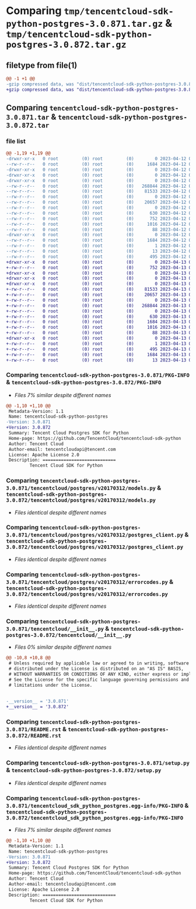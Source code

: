 # Comparing `tmp/tencentcloud-sdk-python-postgres-3.0.871.tar.gz` & `tmp/tencentcloud-sdk-python-postgres-3.0.872.tar.gz`

## filetype from file(1)

```diff
@@ -1 +1 @@
-gzip compressed data, was "dist/tencentcloud-sdk-python-postgres-3.0.871.tar", last modified: Wed Apr 12 00:38:06 2023, max compression
+gzip compressed data, was "dist/tencentcloud-sdk-python-postgres-3.0.872.tar", last modified: Thu Apr 13 00:53:47 2023, max compression
```

## Comparing `tencentcloud-sdk-python-postgres-3.0.871.tar` & `tencentcloud-sdk-python-postgres-3.0.872.tar`

### file list

```diff
@@ -1,19 +1,19 @@
-drwxr-xr-x   0 root         (0) root         (0)        0 2023-04-12 00:38:06.000000 tencentcloud-sdk-python-postgres-3.0.871/
--rw-r--r--   0 root         (0) root         (0)     1684 2023-04-12 00:38:06.000000 tencentcloud-sdk-python-postgres-3.0.871/PKG-INFO
-drwxr-xr-x   0 root         (0) root         (0)        0 2023-04-12 00:38:06.000000 tencentcloud-sdk-python-postgres-3.0.871/tencentcloud/
-drwxr-xr-x   0 root         (0) root         (0)        0 2023-04-12 00:38:06.000000 tencentcloud-sdk-python-postgres-3.0.871/tencentcloud/postgres/
-drwxr-xr-x   0 root         (0) root         (0)        0 2023-04-12 00:38:06.000000 tencentcloud-sdk-python-postgres-3.0.871/tencentcloud/postgres/v20170312/
--rw-r--r--   0 root         (0) root         (0)   268844 2023-04-12 00:38:06.000000 tencentcloud-sdk-python-postgres-3.0.871/tencentcloud/postgres/v20170312/models.py
--rw-r--r--   0 root         (0) root         (0)    81533 2023-04-12 00:38:06.000000 tencentcloud-sdk-python-postgres-3.0.871/tencentcloud/postgres/v20170312/postgres_client.py
--rw-r--r--   0 root         (0) root         (0)        0 2023-04-12 00:38:06.000000 tencentcloud-sdk-python-postgres-3.0.871/tencentcloud/postgres/v20170312/__init__.py
--rw-r--r--   0 root         (0) root         (0)    20657 2023-04-12 00:38:06.000000 tencentcloud-sdk-python-postgres-3.0.871/tencentcloud/postgres/v20170312/errorcodes.py
--rw-r--r--   0 root         (0) root         (0)        0 2023-04-12 00:38:06.000000 tencentcloud-sdk-python-postgres-3.0.871/tencentcloud/postgres/__init__.py
--rw-r--r--   0 root         (0) root         (0)      630 2023-04-12 00:38:06.000000 tencentcloud-sdk-python-postgres-3.0.871/tencentcloud/__init__.py
--rw-r--r--   0 root         (0) root         (0)      752 2023-04-12 00:38:06.000000 tencentcloud-sdk-python-postgres-3.0.871/README.rst
--rw-r--r--   0 root         (0) root         (0)     1016 2023-04-12 00:38:06.000000 tencentcloud-sdk-python-postgres-3.0.871/setup.py
--rw-r--r--   0 root         (0) root         (0)       88 2023-04-12 00:38:06.000000 tencentcloud-sdk-python-postgres-3.0.871/setup.cfg
-drwxr-xr-x   0 root         (0) root         (0)        0 2023-04-12 00:38:06.000000 tencentcloud-sdk-python-postgres-3.0.871/tencentcloud_sdk_python_postgres.egg-info/
--rw-r--r--   0 root         (0) root         (0)     1684 2023-04-12 00:38:06.000000 tencentcloud-sdk-python-postgres-3.0.871/tencentcloud_sdk_python_postgres.egg-info/PKG-INFO
--rw-r--r--   0 root         (0) root         (0)        1 2023-04-12 00:38:06.000000 tencentcloud-sdk-python-postgres-3.0.871/tencentcloud_sdk_python_postgres.egg-info/dependency_links.txt
--rw-r--r--   0 root         (0) root         (0)       13 2023-04-12 00:38:06.000000 tencentcloud-sdk-python-postgres-3.0.871/tencentcloud_sdk_python_postgres.egg-info/top_level.txt
--rw-r--r--   0 root         (0) root         (0)      495 2023-04-12 00:38:06.000000 tencentcloud-sdk-python-postgres-3.0.871/tencentcloud_sdk_python_postgres.egg-info/SOURCES.txt
+drwxr-xr-x   0 root         (0) root         (0)        0 2023-04-13 00:53:47.000000 tencentcloud-sdk-python-postgres-3.0.872/
+-rw-r--r--   0 root         (0) root         (0)      752 2023-04-13 00:53:47.000000 tencentcloud-sdk-python-postgres-3.0.872/README.rst
+drwxr-xr-x   0 root         (0) root         (0)        0 2023-04-13 00:53:47.000000 tencentcloud-sdk-python-postgres-3.0.872/tencentcloud/
+drwxr-xr-x   0 root         (0) root         (0)        0 2023-04-13 00:53:47.000000 tencentcloud-sdk-python-postgres-3.0.872/tencentcloud/postgres/
+drwxr-xr-x   0 root         (0) root         (0)        0 2023-04-13 00:53:47.000000 tencentcloud-sdk-python-postgres-3.0.872/tencentcloud/postgres/v20170312/
+-rw-r--r--   0 root         (0) root         (0)    81533 2023-04-13 00:53:47.000000 tencentcloud-sdk-python-postgres-3.0.872/tencentcloud/postgres/v20170312/postgres_client.py
+-rw-r--r--   0 root         (0) root         (0)    20657 2023-04-13 00:53:47.000000 tencentcloud-sdk-python-postgres-3.0.872/tencentcloud/postgres/v20170312/errorcodes.py
+-rw-r--r--   0 root         (0) root         (0)        0 2023-04-13 00:53:47.000000 tencentcloud-sdk-python-postgres-3.0.872/tencentcloud/postgres/v20170312/__init__.py
+-rw-r--r--   0 root         (0) root         (0)   268844 2023-04-13 00:53:47.000000 tencentcloud-sdk-python-postgres-3.0.872/tencentcloud/postgres/v20170312/models.py
+-rw-r--r--   0 root         (0) root         (0)        0 2023-04-13 00:53:47.000000 tencentcloud-sdk-python-postgres-3.0.872/tencentcloud/postgres/__init__.py
+-rw-r--r--   0 root         (0) root         (0)      630 2023-04-13 00:53:47.000000 tencentcloud-sdk-python-postgres-3.0.872/tencentcloud/__init__.py
+-rw-r--r--   0 root         (0) root         (0)     1684 2023-04-13 00:53:47.000000 tencentcloud-sdk-python-postgres-3.0.872/PKG-INFO
+-rw-r--r--   0 root         (0) root         (0)     1016 2023-04-13 00:53:47.000000 tencentcloud-sdk-python-postgres-3.0.872/setup.py
+-rw-r--r--   0 root         (0) root         (0)       88 2023-04-13 00:53:47.000000 tencentcloud-sdk-python-postgres-3.0.872/setup.cfg
+drwxr-xr-x   0 root         (0) root         (0)        0 2023-04-13 00:53:47.000000 tencentcloud-sdk-python-postgres-3.0.872/tencentcloud_sdk_python_postgres.egg-info/
+-rw-r--r--   0 root         (0) root         (0)        1 2023-04-13 00:53:47.000000 tencentcloud-sdk-python-postgres-3.0.872/tencentcloud_sdk_python_postgres.egg-info/dependency_links.txt
+-rw-r--r--   0 root         (0) root         (0)      495 2023-04-13 00:53:47.000000 tencentcloud-sdk-python-postgres-3.0.872/tencentcloud_sdk_python_postgres.egg-info/SOURCES.txt
+-rw-r--r--   0 root         (0) root         (0)     1684 2023-04-13 00:53:47.000000 tencentcloud-sdk-python-postgres-3.0.872/tencentcloud_sdk_python_postgres.egg-info/PKG-INFO
+-rw-r--r--   0 root         (0) root         (0)       13 2023-04-13 00:53:47.000000 tencentcloud-sdk-python-postgres-3.0.872/tencentcloud_sdk_python_postgres.egg-info/top_level.txt
```

### Comparing `tencentcloud-sdk-python-postgres-3.0.871/PKG-INFO` & `tencentcloud-sdk-python-postgres-3.0.872/PKG-INFO`

 * *Files 7% similar despite different names*

```diff
@@ -1,10 +1,10 @@
 Metadata-Version: 1.1
 Name: tencentcloud-sdk-python-postgres
-Version: 3.0.871
+Version: 3.0.872
 Summary: Tencent Cloud Postgres SDK for Python
 Home-page: https://github.com/TencentCloud/tencentcloud-sdk-python
 Author: Tencent Cloud
 Author-email: tencentcloudapi@tencent.com
 License: Apache License 2.0
 Description: ============================
         Tencent Cloud SDK for Python
```

### Comparing `tencentcloud-sdk-python-postgres-3.0.871/tencentcloud/postgres/v20170312/models.py` & `tencentcloud-sdk-python-postgres-3.0.872/tencentcloud/postgres/v20170312/models.py`

 * *Files identical despite different names*

### Comparing `tencentcloud-sdk-python-postgres-3.0.871/tencentcloud/postgres/v20170312/postgres_client.py` & `tencentcloud-sdk-python-postgres-3.0.872/tencentcloud/postgres/v20170312/postgres_client.py`

 * *Files identical despite different names*

### Comparing `tencentcloud-sdk-python-postgres-3.0.871/tencentcloud/postgres/v20170312/errorcodes.py` & `tencentcloud-sdk-python-postgres-3.0.872/tencentcloud/postgres/v20170312/errorcodes.py`

 * *Files identical despite different names*

### Comparing `tencentcloud-sdk-python-postgres-3.0.871/tencentcloud/__init__.py` & `tencentcloud-sdk-python-postgres-3.0.872/tencentcloud/__init__.py`

 * *Files 0% similar despite different names*

```diff
@@ -10,8 +10,8 @@
 # Unless required by applicable law or agreed to in writing, software
 # distributed under the License is distributed on an "AS IS" BASIS,
 # WITHOUT WARRANTIES OR CONDITIONS OF ANY KIND, either express or implied.
 # See the License for the specific language governing permissions and
 # limitations under the License.
 
 
-__version__ = '3.0.871'
+__version__ = '3.0.872'
```

### Comparing `tencentcloud-sdk-python-postgres-3.0.871/README.rst` & `tencentcloud-sdk-python-postgres-3.0.872/README.rst`

 * *Files identical despite different names*

### Comparing `tencentcloud-sdk-python-postgres-3.0.871/setup.py` & `tencentcloud-sdk-python-postgres-3.0.872/setup.py`

 * *Files identical despite different names*

### Comparing `tencentcloud-sdk-python-postgres-3.0.871/tencentcloud_sdk_python_postgres.egg-info/PKG-INFO` & `tencentcloud-sdk-python-postgres-3.0.872/tencentcloud_sdk_python_postgres.egg-info/PKG-INFO`

 * *Files 7% similar despite different names*

```diff
@@ -1,10 +1,10 @@
 Metadata-Version: 1.1
 Name: tencentcloud-sdk-python-postgres
-Version: 3.0.871
+Version: 3.0.872
 Summary: Tencent Cloud Postgres SDK for Python
 Home-page: https://github.com/TencentCloud/tencentcloud-sdk-python
 Author: Tencent Cloud
 Author-email: tencentcloudapi@tencent.com
 License: Apache License 2.0
 Description: ============================
         Tencent Cloud SDK for Python
```


